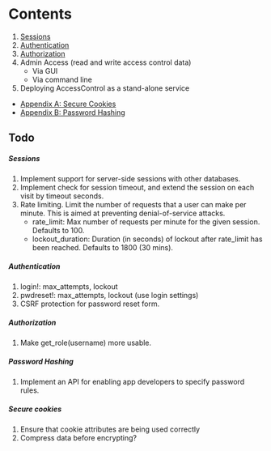 # Contents

1. [Sessions](Sessions.md)
2. [Authentication](Authentication.md)
3. [Authorization](Authorization.md)
4. Admin Access (read and write access control data)
    - Via GUI
    - Via command line
5. Deploying AccessControl as a stand-alone service

- [Appendix A: Secure Cookies](SecureCookies.md)
- [Appendix B: Password Hashing](PasswordHash.md)


## Todo

##### Sessions
1. Implement support for server-side sessions with other databases.
2. Implement check for session timeout, and extend the session on each visit by timeout seconds.
3. Rate limiting. Limit the number of requests that a user can make per minute. This is aimed at preventing denial-of-service attacks.
    - rate_limit:       Max number of requests per minute for the given session. Defaults to 100.
    - lockout_duration: Duration (in seconds) of lockout after rate_limit has been reached. Defaults to 1800 (30 mins).

##### Authentication
1. login!: max_attempts, lockout
2. pwdreset!: max_attempts, lockout (use login settings)
3. CSRF protection for password reset form.

##### Authorization
1. Make get_role(username) more usable.

##### Password Hashing
1. Implement an API for enabling app developers to specify password rules.

##### Secure cookies
1. Ensure that cookie attributes are being used correctly
2. Compress data before encrypting?
